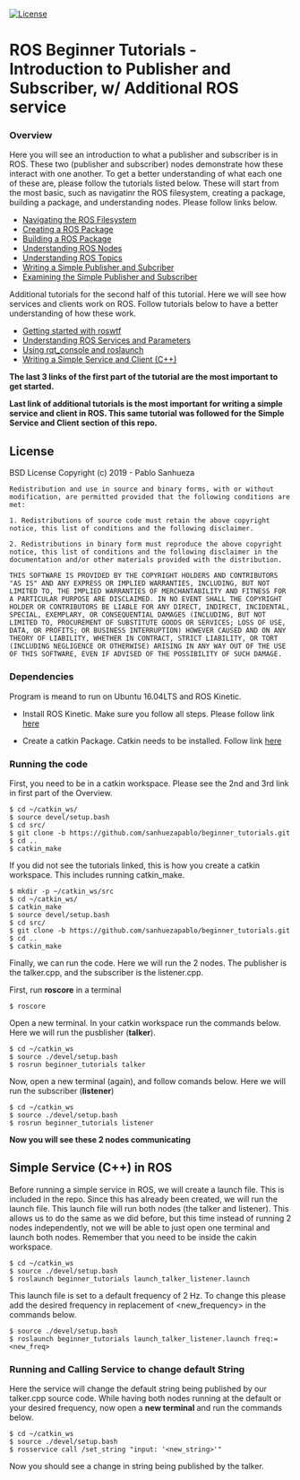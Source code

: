 [![License](https://img.shields.io/badge/License-BSD%202--Clause-orange.svg)](https://opensource.org/licenses/BSD-2-Clause)


# ROS Beginner Tutorials - Introduction to Publisher and Subscriber, w/ Additional ROS service #

### Overview

Here you will see an introduction to what a publisher and subscriber is in ROS. These two (publisher and subscriber) nodes demonstrate how these interact with one another. To get a better understanding of what each one of these are, please follow the tutorials listed below. These will start from the most basic, such as navigatinr the ROS filesystem, creating a package, building a package, and understanding nodes. Please follow links below.

- [Navigating the ROS Filesystem](http://wiki.ros.org/ROS/Tutorials/NavigatingTheFilesystem)
- [Creating a ROS Package](http://wiki.ros.org/ROS/Tutorials/CreatingPackage)
- [Building a ROS Package](http://wiki.ros.org/ROS/Tutorials/BuildingPackages)
- [Understanding ROS Nodes](http://wiki.ros.org/ROS/Tutorials/UnderstandingNodes)
- [Understanding ROS Topics](http://wiki.ros.org/ROS/Tutorials/UnderstandingTopics)
- [Writing a Simple Publisher and Subcriber](http://wiki.ros.org/ROS/Tutorials/WritingPublisherSubscriber%28c%2B%2B%29)
- [Examining the Simple Publisher and Subscriber](http://wiki.ros.org/ROS/Tutorials/ExaminingPublisherSubscriber)


Additional tutorials for the second half of this tutorial. Here we will see how services and clients work on ROS. Follow tutorials below to have a better understanding of how these work.

- [Getting started with roswtf](http://wiki.ros.org/ROS/Tutorials/Getting%20started%20with%20roswtf)
- [Understanding ROS Services and Parameters](http://wiki.ros.org/ROS/Tutorials/UnderstandingServicesParams)
- [Using rqt_console and roslaunch](http://wiki.ros.org/ROS/Tutorials/UsingRqtconsoleRoslaunch)
- [Writing a Simple Service and Client (C++)](http://wiki.ros.org/ROS/Tutorials/WritingServiceClient%28c%2B%2B%29)


**The last 3 links of the first part of the tutorial are the most important to get started.**

**Last link of additional tutorials is the most important for writing a simple service and client in ROS. This same tutorial was followed for the Simple Service and Client section of this repo.**



## License

BSD License
Copyright (c) 2019 - Pablo Sanhueza

```
Redistribution and use in source and binary forms, with or without modification, are permitted provided that the following conditions are met:

1. Redistributions of source code must retain the above copyright notice, this list of conditions and the following disclaimer.

2. Redistributions in binary form must reproduce the above copyright notice, this list of conditions and the following disclaimer in the documentation and/or other materials provided with the distribution.

THIS SOFTWARE IS PROVIDED BY THE COPYRIGHT HOLDERS AND CONTRIBUTORS "AS IS" AND ANY EXPRESS OR IMPLIED WARRANTIES, INCLUDING, BUT NOT LIMITED TO, THE IMPLIED WARRANTIES OF MERCHANTABILITY AND FITNESS FOR A PARTICULAR PURPOSE ARE DISCLAIMED. IN NO EVENT SHALL THE COPYRIGHT HOLDER OR CONTRIBUTORS BE LIABLE FOR ANY DIRECT, INDIRECT, INCIDENTAL, SPECIAL, EXEMPLARY, OR CONSEQUENTIAL DAMAGES (INCLUDING, BUT NOT LIMITED TO, PROCUREMENT OF SUBSTITUTE GOODS OR SERVICES; LOSS OF USE, DATA, OR PROFITS; OR BUSINESS INTERRUPTION) HOWEVER CAUSED AND ON ANY THEORY OF LIABILITY, WHETHER IN CONTRACT, STRICT LIABILITY, OR TORT (INCLUDING NEGLIGENCE OR OTHERWISE) ARISING IN ANY WAY OUT OF THE USE OF THIS SOFTWARE, EVEN IF ADVISED OF THE POSSIBILITY OF SUCH DAMAGE.
```


### Dependencies

Program is meand to run on Ubuntu 16.04LTS and ROS Kinetic.

- Install ROS Kinetic. Make sure you follow all steps. Please follow link [here](http://wiki.ros.org/kinetic/Installation/Ubuntu)

- Create a catkin Package. Catkin needs to be installed. Follow link [here](http://wiki.ros.org/catkin)



### Running the code

First, you need to be in a catkin workspace. Please see the 2nd and 3rd link in first part of the Overview.

```
$ cd ~/catkin_ws/
$ source devel/setup.bash
$ cd src/
$ git clone -b https://github.com/sanhuezapablo/beginner_tutorials.git
$ cd ..
$ catkin_make
```


If you did not see the tutorials linked, this is how you create a catkin workspace. This includes running catkin_make.

```
$ mkdir -p ~/catkin_ws/src
$ cd ~/catkin_ws/
$ catkin_make
$ source devel/setup.bash
$ cd src/
$ git clone -b https://github.com/sanhuezapablo/beginner_tutorials.git
$ cd ..
$ catkin_make
```


Finally, we can run the code. Here we will run the 2 nodes. The publisher is the talker.cpp, and the subscriber is the listener.cpp. 

First, run **roscore** in a terminal

```
$ roscore
```


Open a new terminal. In your catkin workspace run the commands below. Here we will run the pusblisher (**talker**).

```
$ cd ~/catkin_ws
$ source ./devel/setup.bash
$ rosrun beginner_tutorials talker
```


Now, open a new terminal (again), and follow comands below. Here we will run the subscriber (**listener**)

```
$ cd ~/catkin_ws
$ source ./devel/setup.bash
$ rosrun beginner_tutorials listener
```

**Now you will see these 2 nodes communicating**


## Simple Service (C++) in ROS

Before running a simple service in ROS, we will create a launch file. This is included in the repo. Since this has already been created, we will run the launch file. This launch file will run both nodes (the talker and listener). This allows us to do the same as we did before, but this time instead of running 2 nodes independently, not we will be able to just open one terminal and launch both nodes. Remember that you need to be inside the cakin workspace.

```
$ cd ~/catkin_ws
$ source ./devel/setup.bash
$ roslaunch beginner_tutorials launch_talker_listener.launch
```

This launch file is set to a default frequency of 2 Hz. To change this please add the desired frequency in replacement of <new_frequency> in the commands below.

```
$ source ./devel/setup.bash
$ roslaunch beginner_tutorials launch_talker_listener.launch freq:=<new_freq>
```

### Running and Calling Service to change default String

Here the service will change the default string being published by our talker.cpp source code. While having both nodes running at the default or your desired frequency, now open a **new terminal** and run the commands below.

```
$ cd ~/catkin_ws
$ source ./devel/setup.bash
$ rosservice call /set_string "input: '<new_string>'"
```

Now you should see a change in string being published by the talker.
